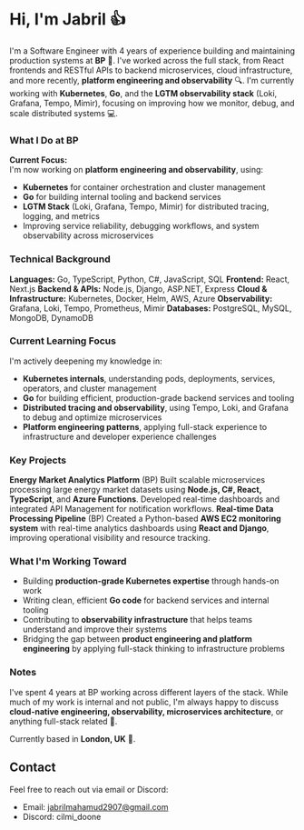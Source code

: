 # Hi, I'm Jabril 👍
I'm a Software Engineer with 4 years of experience building and maintaining production systems at **BP** 💼.
I've worked across the full stack, from React frontends and RESTful APIs to backend microservices, cloud infrastructure, and more recently, **platform engineering and observability** 🔍.
I'm currently working with **Kubernetes**, **Go**, and the **LGTM observability stack** (Loki, Grafana, Tempo, Mimir), focusing on improving how we monitor, debug, and scale distributed systems 💻.

### What I Do at BP
**Current Focus:**  
I'm now working on **platform engineering and observability**, using:
- **Kubernetes** for container orchestration and cluster management 
- **Go** for building internal tooling and backend services 
- **LGTM Stack** (Loki, Grafana, Tempo, Mimir) for distributed tracing, logging, and metrics 
- Improving service reliability, debugging workflows, and system observability across microservices 

### Technical Background
**Languages:** Go, TypeScript, Python, C#, JavaScript, SQL 
**Frontend:** React, Next.js 
**Backend & APIs:** Node.js, Django, ASP.NET, Express 
**Cloud & Infrastructure:** Kubernetes, Docker, Helm, AWS, Azure 
**Observability:** Grafana, Loki, Tempo, Prometheus, Mimir 
**Databases:** PostgreSQL, MySQL, MongoDB, DynamoDB 

### Current Learning Focus
I'm actively deepening my knowledge in:
- **Kubernetes internals**, understanding pods, deployments, services, operators, and cluster management 
- **Go** for building efficient, production-grade backend services and tooling 
- **Distributed tracing and observability**, using Tempo, Loki, and Grafana to debug and optimize microservices 
- **Platform engineering patterns**, applying full-stack experience to infrastructure and developer experience challenges 

### Key Projects
**Energy Market Analytics Platform** (BP) 
Built scalable microservices processing large energy market datasets using **Node.js, C#, React, TypeScript**, and **Azure Functions**. Developed real-time dashboards and integrated API Management for notification workflows.
**Real-time Data Processing Pipeline** (BP) 
Created a Python-based **AWS EC2 monitoring system** with real-time analytics dashboards using **React and Django**, improving operational visibility and resource tracking.

### What I'm Working Toward
- Building **production-grade Kubernetes expertise** through hands-on work 
- Writing clean, efficient **Go code** for backend services and internal tooling 
- Contributing to **observability infrastructure** that helps teams understand and improve their systems 
- Bridging the gap between **product engineering and platform engineering** by applying full-stack thinking to infrastructure problems 

### Notes
I've spent 4 years at BP working across different layers of the stack. While much of my work is internal and not public, I'm always happy to discuss **cloud-native engineering, observability, microservices architecture**, or anything full-stack related 🤔.

Currently based in **London, UK** 👋.

## Contact
Feel free to reach out via email or Discord:
- Email: jabrilmahamud2907@gmail.com
- Discord: cilmi_doone
